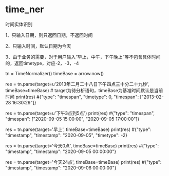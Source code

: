 # time_ner
时间实体识别

1、只输入日期，则只返回日期，不返回时间

2、只输入时间，默认日期为今天

3、由于业务的需要，对于用户输入“早上，中午，下午晚上”等不包含具体时间的，返回timetype，对应-2，-3，-4

tn = TimeNormalizer()
timeBase = arrow.now()

res = tn.parse(target=u'2013年二月二十八日下午四点三十分二十九秒', timeBase=timeBase) # target为待分析语句，timeBase为基准时间默认是当前时间 
print(res) 
#{"type": "timespan", "timetype": 0, "timespan": ["2013-02-28 16:30:29"]}

res = tn.parse(target=u'下午3点到5点') 
print(res) 
#{"type": "timespan", "timespan": ["2020-09-05 15:00:00", "2020-09-05 17:00:00"]}

res = tn.parse(target='早上', timeBase=timeBase) 
print(res) 
#{"type": "timestamp", "timestamp": "2020-09-05", "timetype": -2}

res = tn.parse(target='今天0点', timeBase=timeBase)
print(res) 
#{"type": "timestamp", "timestamp": "2020-09-05 00:00:00"}

res = tn.parse(target='今天24点', timeBase=timeBase)
print(res)
#{"type": "timestamp", "timestamp": "2020-09-06 00:00:00"}
